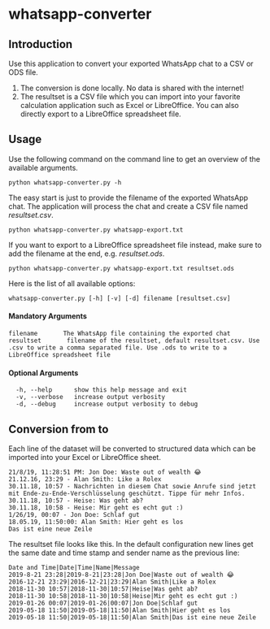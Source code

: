 # whatsapp-converter

## Introduction
Use this application to convert your exported WhatsApp chat to a CSV or ODS file.
1. The conversion is done locally. No data is shared with the internet!
2. The resultset is a CSV file which you can import into your favorite calculation application such as Excel or LibreOffice. You can also directly export to a LibreOffice spreadsheet file.

## Usage
Use the following command on the command line to get an overview of the available arguments.
```shell
python whatsapp-converter.py -h
```

The easy start is just to provide the filename of the exported WhatsApp chat. The application will process the chat and create a CSV file named *resultset.csv*.
```shell
python whatsapp-converter.py whatsapp-export.txt
```

If you want to export to a LibreOffice spreadsheet file instead, make sure to add the filename at the end, e.g. *resultset.ods*.
```shell
python whatsapp-converter.py whatsapp-export.txt resultset.ods
```

Here is the list of all available options:
```shell
whatsapp-converter.py [-h] [-v] [-d] filename [resultset.csv]
```

#### Mandatory Arguments
```shell
filename       The WhatsApp file containing the exported chat
resultset       filename of the resultset, default resultset.csv. Use .csv to write a comma separated file. Use .ods to write to a LibreOffice spreadsheet file
```

#### Optional Arguments
```shell
  -h, --help      show this help message and exit
  -v, --verbose   increase output verbosity
  -d, --debug     increase output verbosity to debug
```

## Conversion from to

Each line of the dataset will be converted to structured data which can be imported into your Excel or LibreOffice sheet.
```shell
21/8/19, 11:28:51 PM: Jon Doe: Waste out of wealth 😂
21.12.16, 23:29 - Alan Smith: Like a Rolex
30.11.18, 10:57 - Nachrichten in diesem Chat sowie Anrufe sind jetzt mit Ende-zu-Ende-Verschlüsselung geschützt. Tippe für mehr Infos.
30.11.18, 10:57 - Heise: Was geht ab?
30.11.18, 10:58 - Heise: Mir geht es echt gut :)
1/26/19, 00:07 - Jon Doe: Schlaf gut
18.05.19, 11:50:00: Alan Smith: Hier geht es los
Das ist eine neue Zeile
```

The resultset file looks like this. In the default configuration new lines get the same date and time stamp and sender name as the previous line:
```shell
Date and Time|Date|Time|Name|Message
2019-8-21 23:28|2019-8-21|23:28|Jon Doe|Waste out of wealth 😂
2016-12-21 23:29|2016-12-21|23:29|Alan Smith|Like a Rolex
2018-11-30 10:57|2018-11-30|10:57|Heise|Was geht ab?
2018-11-30 10:58|2018-11-30|10:58|Heise|Mir geht es echt gut :)
2019-01-26 00:07|2019-01-26|00:07|Jon Doe|Schlaf gut
2019-05-18 11:50|2019-05-18|11:50|Alan Smith|Hier geht es los
2019-05-18 11:50|2019-05-18|11:50|Alan Smith|Das ist eine neue Zeile
```
